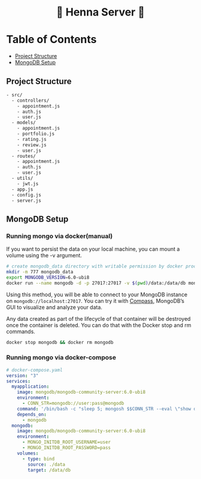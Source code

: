 <div align="center">
  <h1>🧤 Henna Server 🧤</h1>
</div>

# Table of Contents

- [Project Structure](#project-structure)
- [MongoDB Setup](#mongodb-setup)

## Project Structure

```sh
- src/
  - controllers/
    - appointment.js
    - auth.js
    - user.js
  - models/
    - appointment.js
    - portfolio.js
    - rating.js
    - review.js
    - user.js
  - routes/
    - appointment.js
    - auth.js
    - user.js
  - utils/
    - jwt.js
  - app.js
  - config.js
  - server.js
```

## MongoDB Setup

### Running mongo via docker(manual)

If you want to persist the data on your local machine, you can mount a volume using the -v argument.

```sh
# create mongodb_data directory with writable permission by docker process
mkdir -m 777 mongodb_data
export MONGODB_VERSION=6.0-ubi8
docker run --name mongodb -d -p 27017:27017 -v $(pwd)/data:/data/db mongodb/mongodb-community-server:$MONGODB_VERSION
```

Using this method, you will be able to connect to your MongoDB instance on `mongodb://localhost:27017`. You can try it with [Compass](https://www.mongodb.com/products/compass), MongoDB’s GUI to visualize and analyze your data.

Any data created as part of the lifecycle of that container will be destroyed once the container is deleted. You can do that with the Docker stop and rm commands.

```sh
docker stop mongodb && docker rm mongodb
```

### Running mongo via docker-compose

```yaml
# docker-compose.yaml
version: "3"
services:
  myapplication:
    image: mongodb/mongodb-community-server:6.0-ubi8
    environment:
      - CONN_STR=mongodb://user:pass@mongodb
    command: '/bin/bash -c "sleep 5; mongosh $$CONN_STR --eval \"show dbs;\""'
    depends_on:
      - mongodb
  mongodb:
    image: mongodb/mongodb-community-server:6.0-ubi8
    environment:
      - MONGO_INITDB_ROOT_USERNAME=user
      - MONGO_INITDB_ROOT_PASSWORD=pass
    volumes:
      - type: bind
        source: ./data
        target: /data/db
```
